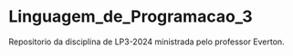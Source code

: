 # Linguagem_de_Programacao_3
Repositorio da disciplina de LP3-2024 ministrada pelo professor Everton.
